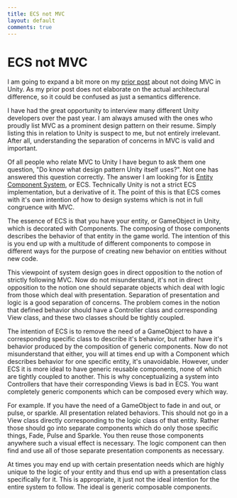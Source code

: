 ```yaml
---
title: ECS not MVC
layout: default
comments: true
---
```


# ECS not MVC

I am going to expand a bit more on my [prior post](http://rygo6.github.io/2016/08/21/Forget-About-MVC-In-Unity.html) about not doing MVC in Unity. As my prior post does not elaborate on the actual architectural difference, so it could be confused as just a semantics difference.

I have had the great opportunity to interview many different Unity developers over the past year. I am always amused with the ones who proudly list MVC as a prominent design pattern on their resume. Simply listing this in relation to Unity is suspect to me, but not entirely irrelevant. After all, understanding the separation of concerns in MVC is valid and important.

Of all people who relate MVC to Unity I have begun to ask them one question, "Do know what design pattern Unity itself uses?". Not one has answered this question correctly. The answer I am looking for is [Entity Component System](https://en.wikipedia.org/wiki/Entity–component–system), or ECS. Technically Unity is not a strict ECS implementation, but a derivative of it. The point of this is that ECS comes with it's own intention of how to design systems which is not in full congruence with MVC.

The essence of ECS is that you have your entity, or GameObject in Unity, which is decorated with Components. The composing of those components describes the behavior of that entity in the game world. The intention of this is you end up with a multitude of different components to compose in different ways for the purpose of creating new behavior on entities without new code.

This viewpoint of system design goes in direct opposition to the notion of strictly following MVC. Now do not misunderstand, it's not in direct opposition to the notion one should separate objects which deal with logic from those which deal with presentation. Separation of presentation and logic is a good separation of concerns. The problem comes in the notion that defined behavior should have a Controller class and corresponding View class, and these two classes should be tightly coupled.

The intention of ECS is to remove the need of a GameObject to have a corresponding specific class to describe it's behavior, but rather have it's behavior produced by the composition of generic components. Now do not misunderstand that either, you will at times end up with a Component which describes behavior for one specific entity, it's unavoidable. However, under ECS it is more ideal to have generic reusable components, none of which are tightly coupled to another. This is why conceptualizing a system into Controllers that have their corresponding Views is bad in ECS. You want completely generic components which can be composed every which way.

For example. If you have the need of a GameObject to fade in and out, or pulse, or sparkle. All presentation related behaviors. This should not go in a View class directly corresponding to the logic class of that entity. Rather those should go into separate components which do only those specific things, Fade, Pulse and Sparkle. You then reuse those components anywhere such a visual effect is necessary. The logic component can then find and use all of those separate presentation components as necessary.

At times you may end up with certain presentation needs which are highly unique to the logic of your entity and thus end up with a presentation class specifically for it. This is appropriate, it just not the ideal intention for the entire system to follow. The ideal is generic composable components.
